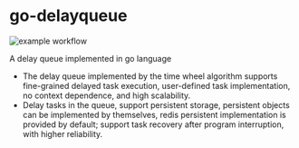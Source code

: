 # go-delayqueue
![example workflow](https://github.com/0RaymondJiang0/go-delayqueue/actions/workflows/build.yml/badge.svg)

A delay queue implemented in go language

* The delay queue implemented by the time wheel algorithm supports fine-grained delayed task execution, user-defined task implementation, no context dependence, and high scalability.
* Delay tasks in the queue, support persistent storage, persistent objects can be implemented by themselves, redis persistent implementation is provided by default; support task recovery after program interruption, with higher reliability.

